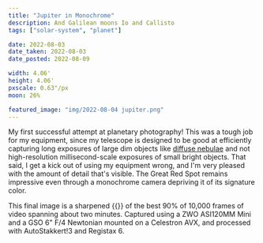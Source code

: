 ```yaml
---
title: "Jupiter in Monochrome"
description: And Galilean moons Io and Callisto
tags: ["solar-system", "planet"]

date: 2022-08-03
date_taken: 2022-08-03
date_posted: 2022-08-09

width: 4.06'
height: 4.06'
pxscale: 0.63"/px
moon: 26%

featured_image: "img/2022-08-04 jupiter.png"
---
```


My first successful attempt at planetary photography! This was a tough job for my equipment, since my telescope is designed to be good at efficiently capturing long exposures of large dim objects like [diffuse nebulae](/tags/diffuse-nebula) and not high-resolution millisecond-scale exposures of small bright objects. That said, I get a kick out of using my equipment wrong, and I'm very pleased with the amount of detail that's visible. The Great Red Spot remains impressive even through a monochrome camera depriving it of its signature color.

This final image is a sharpened {{<def stack />}} of the best 90% of 10,000 frames of video spanning about two minutes. Captured using a ZWO ASI120MM Mini and a GSO 6" F/4 Newtonian mounted on a Celestron AVX, and processed with AutoStakkert!3 and Registax 6.